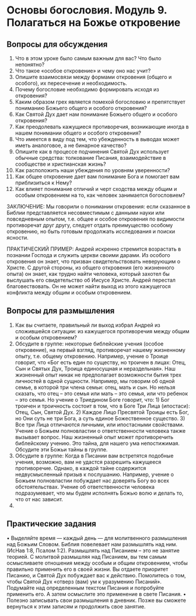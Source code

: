 	
# Основы богословия. Модуль 9. Полагаться на Божье откровение

## Вопросы для обсуждения 

1.	Что в этом уроке было самым важным для вас? Что было непонятно?
2.	Что такое «особое откровение» и чему оно нас учит? 
3.	Опишите взаимосвязи между формами откровения (общего и особого), их пересечение и необходимость. 
4.	Почему богословие необходимо формировать исходя из откровения? 
5.	Каким образом грех является помехой богословию и препятствует пониманию Божьего общего и особого откровения? 
6.	Как Святой Дух дает нам понимание Божьего общего и особого откровения?
7.	Как преодолевать кажущиеся противоречия, возникающие иногда в нашем понимании общего и особого откровения?
8.	Что имеется в виду под тем, что убежденность в выводах может иметь аналоговое, а не бинарное качество?
9.	Опишите как в процессе подчинения Святой Дух использует обычные средства:  толкование Писания, взаимодействие в сообществе и христианская жизнь? 
10.	Как расположить наши убеждения по уровням уверенности?
11.	Как общее откровение дает вам понимание Бога и  помогает вам приблизиться к Нему?
12.	Как влияет понимание отличий и черт сходства между общим и особым откровением на то, как человек занимается  богословием? 




ЗАКЛЮЧЕНИЕ: Мы говорили о понимании откровения: если сказанное в Библии представляется несовместимым с данными науки или повседневным опытом, т.е. общее и особое откровения по видимости противоречат друг другу, следует отдать преимущество особому откровению, но быть готовым продолжать исследования и поиски ясности.

ПРАКТИЧЕСКИЙ ПРИМЕР: Андрей искренно стремится возрастать в познании Господа и служить церкви своими дарами. Из особого откровения он знает, что призван свидетельствовать неверующим о Христе. С другой стороны, из общего откровения (его жизненного опыта) он знает, как трудно найти человека, который захотел бы выслушать его свидетельство об Иисусе Христе. Андрей перестал благовествовать. Он не может найти выход из этого кажущегося конфликта между общим и особым откровением.

## Вопросы для размышления
1.	Как вы считаете,  правильный ли выход избрал Андрей из сложившейся ситуации: из кажущегося противоречия между общим и особым откровением? 
2.	Обсудите в группе: некоторые библейские учения (особое откровение), на первый взгляд, противоречат нашему жизненному опыту, т.е. общему откровению. Например, учение о Троице говорит, что «Бог есть един по существу, но троичен в лицах: Отец, Сын и Святых Дух, Троица единосущная и нераздельная». Наш жизненный опыт никак не предполагает возможности бытия трех личностей в одной сущности. Например, мы говорим об одной семье, в которой три члена семьи: отец, мать и сын. Но нельзя сказать, что отец – это семья или мать – это семья, или что ребенок – это семья. Но учение о Триедином Боге говорит, что: 1) Бог троичен и троичность состоит в том, что в Боге Три Лица (ипостаси): Отец, Сын, Святой Дух. 2) Каждое Лицо Пресвятой Троицы есть Бог, но Они суть не три Бога, а суть единое Божественное существо. 3) Все три Лица отличаются личными, или ипостасными свойствами. 
Учение о Божьем полновластии о ответственности человека также вызывает вопрос.  Наш жизненный опыт может противоречить библейскому учению. Это тайна, для нашего ума непостижимая. Обсудите эти Божьи тайны в группе. 
1. Обсудите в группе: Когда в Писании вам встретятся подобные учения, возможно, вам не удастся разрешить кажущееся противоречие. Однако, в каждой тайне содержится недвусмысленный призыв к послушанию. Например, учение о Божьем полновластии побуждает нас доверять Богу во всех обстоятельствах.  Учение об ответственности человека подразумевает, что мы будем исполнять Божью волю и делать то, что от нас зависит. 
2. 
## Практические задания
•	 Выделяйте время — каждый день — для молитвенного размышления над Божьим Словом. Библия повелевает нам размышлять над ним. (ИсНав 1:8, Псалом 1:2). Размышлять над Писанием – это не занятие теорией. С молитвой размышляя над Писанием, вы тем самым осмысливаете отношения между особым и общим откровением, чтобы правильно применить его в своей жизни. Вы отдаете приоритет Писанию, и Святой Дух побуждает вас к действию. Помолитесь о том, чтобы Святой Дух «отверз (вам) ум к уразумению Писаний». Подумайте над определенным текстом Писания и попробуйте применить его. А  затем осмыслите это применение в свете Писания. 
•	Полезно записывать свои размышления в дневник. Позже вы сможете вернуться к этим записям и продолжить свое занятие. 


